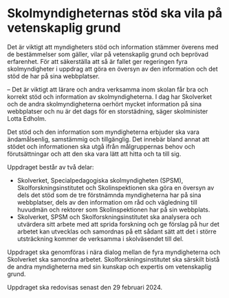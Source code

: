 # Skolmyndigheternas stöd ska vila på vetenskaplig grund

Det är viktigt att myndigheters stöd och information stämmer överens med de bestämmelser som gäller, vilar på vetenskaplig grund och beprövad erfarenhet. För att säkerställa att så är fallet ger regeringen fyra skolmyndigheter i uppdrag att göra en översyn av den information och det stöd de har på sina webbplatser.

– Det är viktigt att lärare och andra verksamma inom skolan får bra och korrekt stöd och information av skolmyndigheterna. I dag har Skolverket och de andra skolmyndigheterna oerhört mycket information på sina webbplatser och nu är det dags för en storstädning, säger skolminister Lotta Edholm.

Det stöd och den information som myndigheterna erbjuder ska vara ändamålsenlig, samstämmig och tillgänglig. Det innebär bland annat att stödet och informationen ska utgå ifrån målgruppernas behov och förutsättningar och att den ska vara lätt att hitta och ta till sig.

Uppdraget består av två delar:

* Skolverket, Specialpedagogiska skolmyndigheten (SPSM), Skolforskningsinstitutet och Skolinspektionen ska göra en översyn av dels det stöd som de tre förstnämnda myndigheterna har på sina webbplatser, dels av den information om råd och vägledning till huvudmän och rektorer som Skolinspektionen har på sin webbplats.
* Skolverket, SPSM och Skolforskningsinstitutet ska analysera och utvärdera sitt arbete med att sprida forskning och ge förslag på hur det arbetet kan utvecklas och samordnas på ett sådant sätt att det i större utsträckning kommer de verksamma i skolväsendet till del.

Uppdraget ska genomföras i nära dialog mellan de fyra myndigheterna och Skolverket ska samordna arbetet. Skolforskningsinstitutet ska särskilt bistå de andra myndigheterna med sin kunskap och expertis om vetenskaplig grund.

Uppdraget ska redovisas senast den 29 februari 2024.
